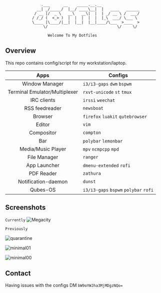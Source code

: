 ```
			    .___      __    _____.__.__                 
			  __| _/_____/  |__/ ____\__|  |   ____   ______
			 / __ |/  _ \   __\   __\|  |  | _/ __ \ /  ___/
			/ /_/ (  <_> )  |  |  |  |  |  |_\  ___/ \___ \ 
			\____ |\____/|__|  |__|  |__|____/\___  >____  >
			     \/                               \/     \/ 

				   Welcome To My Dotfiles

```


Overview
--------

This repo contains config/script for my workstation/laptop.

|**Apps**   | **Configs**  |
|:-:|---|
| Window Manager  | `i3/i3-gaps` `dwm` `bspwm` |
| Terminal Emulator/Multiplexer  | `rxvt-unicode` `st` `tmux` |
| IRC clients  | `irssi` `weechat` |
| RSS feedreader  | `newsboat` |
| Browser  | `firefox` `luakit` `qutebrowser` |
| Editor  |  `vim` |
| Compositor  | `compton` |
| Bar  | `polybar` `lemonbar` |
| Media/Music Player  | `mpv` `ncmpcpp` `mpd` |
| File Manager  | `ranger` |
| App Launcher  | `dmenu-extended` `rofi` |
| PDF Reader  | `zathura` |
| Notification-daemon  | `dunst` |
| Qubes-OS |`i3/i3-gaps` `bspwm` `polybar` `rofi` |


Screenshots
-----------

`Currently`
![Megacity](https://i.redd.it/lh45zb6njrv41.png)

`Previously`

![quarantine](https://i.redd.it/63p44yk5xkn41.png)

![minimal01](https://imgur.com/v4uC2Ch.png)

![minimal00](https://imgur.com/f6i86lC.png)

Contact
-------

Having issues with the configs DM `bW9oYWJha3MjMDgzNQo=`
